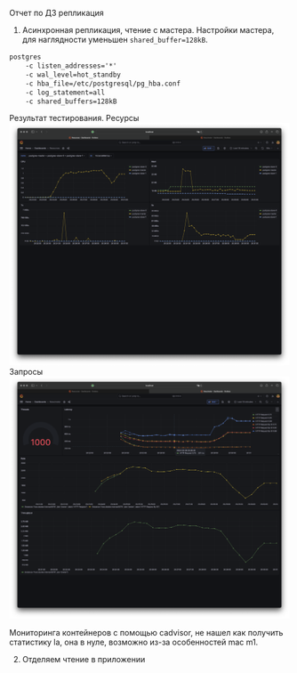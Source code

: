 Отчет по ДЗ репликация

1. Асинхронная репликация, чтение с мастера.
Настройки мастера, для наглядности уменьшен `shared_buffer=128kB`.

```shell
postgres
    -c listen_addresses='*'
    -c wal_level=hot_standby
    -c hba_file=/etc/postgresql/pg_hba.conf
    -c log_statement=all
    -c shared_buffers=128kB
```

Результат тестирования.
Ресурсы
![Screenshot 2024-03-28 at 20.31.28.png](Screenshot%202024-03-28%20at%2020.31.28.png)
Запросы
![Screenshot 2024-03-28 at 20.31.31.png](Screenshot%202024-03-28%20at%2020.31.31.png)


Мониторинга контейнеров с помощью cadvisor, не нашел как получить статистику la, она в нуле, возможно из-за особенностей mac m1.

2. Отделяем чтение в приложении

